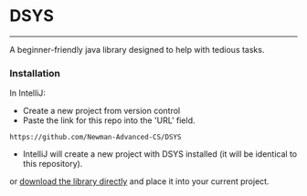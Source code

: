 # DSYS
___
A beginner-friendly java library designed to help with tedious tasks.

### Installation
In IntelliJ:
- Create a new project from version control
- Paste the link for this repo into the 'URL' field.
```
https://github.com/Newman-Advanced-CS/DSYS
```
- IntelliJ will create a new project with DSYS installed (it will be identical to this repository).

or [download the library directly](https://download-directory.github.io/?url=https%3A%2F%2Fgithub.com%2FNewman-Advanced-CS%2FDSYS%2Ftree%2Fmaster%2Fsrc) and place it into your current project.
